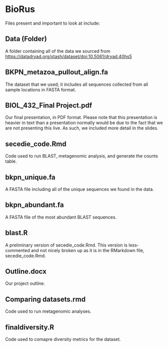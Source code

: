 # BioRus
Files present and important to look at include:

## Data (Folder)
A folder containing all of the data we sourced from https://datadryad.org/stash/dataset/doi:10.5061/dryad.40hs5

## BKPN_metazoa_pullout_align.fa
The dataset that we used; it includes all sequences collected from all sample locations in FASTA format.

## BIOL_432_Final Project.pdf
Our final presentation, in PDF format. Please note that this presentation is heavier in text than a presentation normally would be due to the fact that we are not presenting this live. As such, we included more detail in the slides.

## secedie_code.Rmd
Code used to run BLAST, metagenomic analysis, and generate the counts table. 

## bkpn_unique.fa
A FASTA file including all of the unique sequences we found in the data.

## bkpn_abundant.fa
A FASTA file of the most abundant BLAST sequences.

## blast.R
A preliminary version of secedie_code.Rmd. This version is less-commented and not nicely broken up as it is in the RMarkdown file, secedie_code.Rmd.

## Outline.docx
Our project outline.

## Comparing datasets.rmd
Code used to run metagenomic analyses. 

## finaldiversity.R
Code used to comapre diversity metrics for the dataset.
